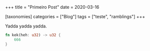 +++
title = "Primeiro Post"
date = 2020-03-16

[taxonomies]
categories = ["Blog"]
tags = ["teste", "ramblings"]
+++

Yadda yadda yadda.

```rust
fn kek(heh: u32) -> u32 {
    666
}
```
